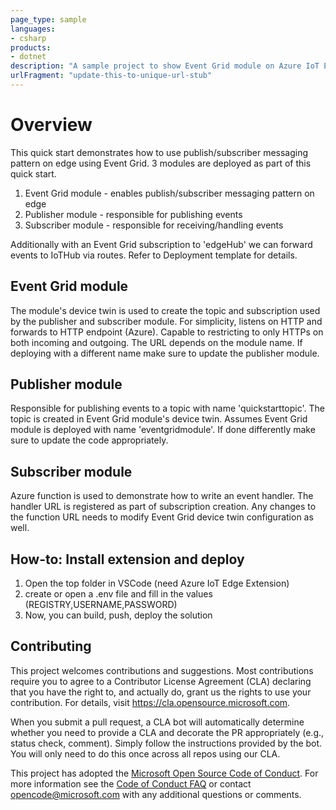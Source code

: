 ```yaml
---
page_type: sample
languages:
- csharp
products:
- dotnet
description: "A sample project to show Event Grid module on Azure IoT Edge"
urlFragment: "update-this-to-unique-url-stub"
---
```


# Overview

This quick start demonstrates how to use publish/subscriber messaging pattern on edge using Event Grid. 3 modules are deployed as part of this quick start.

1. Event Grid module - enables publish/subscriber messaging pattern on edge
1. Publisher module  - responsible for publishing events
1. Subscriber module - responsible for receiving/handling events

Additionally with an Event Grid subscription to 'edgeHub' we can forward events to IoTHub via routes. Refer to Deployment template for details.

## Event Grid module

The module's device twin is used to create the topic and subscription used by the publisher and subscriber module. For simplicity, listens on HTTP and forwards to HTTP endpoint (Azure). Capable to restricting to only HTTPs  on both incoming and outgoing. The URL depends on the module name. If deploying with a different name make sure to update the publisher module.

## Publisher module

Responsible for publishing events to a topic with name 'quickstarttopic'. The topic is created in Event Grid module's device twin. Assumes Event Grid module is deployed with name 'eventgridmodule'. If done differently make sure to update the code appropriately.

## Subscriber module

Azure function is used to demonstrate how to write an event handler. The handler URL is registered as part of subscription creation. Any changes to the function URL needs to modify Event Grid device twin configuration as well.

## How-to: Install extension and deploy

1. Open the top folder in VSCode (need Azure IoT Edge Extension)
2. create or open a .env file and fill in the values (REGISTRY,USERNAME,PASSWORD)
3. Now, you can build, push, deploy the solution

## Contributing

This project welcomes contributions and suggestions.  Most contributions require you to agree to a
Contributor License Agreement (CLA) declaring that you have the right to, and actually do, grant us
the rights to use your contribution. For details, visit https://cla.opensource.microsoft.com.

When you submit a pull request, a CLA bot will automatically determine whether you need to provide
a CLA and decorate the PR appropriately (e.g., status check, comment). Simply follow the instructions
provided by the bot. You will only need to do this once across all repos using our CLA.

This project has adopted the [Microsoft Open Source Code of Conduct](https://opensource.microsoft.com/codeofconduct/).
For more information see the [Code of Conduct FAQ](https://opensource.microsoft.com/codeofconduct/faq/) or
contact [opencode@microsoft.com](mailto:opencode@microsoft.com) with any additional questions or comments.
